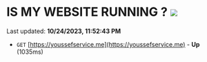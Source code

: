 # IS MY WEBSITE RUNNING ? [![](https://img.shields.io/static/v1?label=Sponsor&message=%E2%9D%A4&logo=GitHub&color=%23fe8e86)](https://github.com/sponsors/<username>)

Last updated: **10/24/2023, 11:52:43 PM**

- `GET` [https://youssefservice.me](https://youssefservice.me) - **Up** (1035ms)
